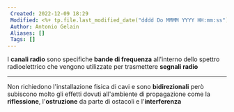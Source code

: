 ```yaml
---
 Created: 2022-12-09 18:29
 Modified: <%+ tp.file.last_modified_date("dddd Do MMMM YYYY HH:mm:ss") %>
 Author: Antonio Gelain
 Aliases: []
 Tags: []
---
```


I **canali radio** sono specifiche **bande di frequenza** all'interno dello spettro radioelettrico che vengono utilizzate per trasmettere **segnali radio**

---

Non richiedono l'installazione fisica di cavi e sono **bidirezionali** però subiscono molto gli effetti dovuti all'ambiente di propagazione come la **riflessione**, l'**ostruzione** da parte di ostacoli e l'**interferenza**